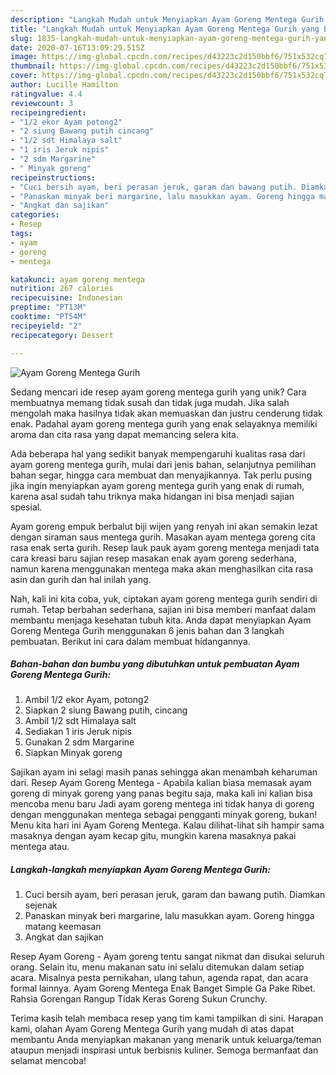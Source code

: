 ```yaml
---
description: "Langkah Mudah untuk Menyiapkan Ayam Goreng Mentega Gurih yang Lezat"
title: "Langkah Mudah untuk Menyiapkan Ayam Goreng Mentega Gurih yang Lezat"
slug: 1835-langkah-mudah-untuk-menyiapkan-ayam-goreng-mentega-gurih-yang-lezat
date: 2020-07-16T13:09:29.515Z
image: https://img-global.cpcdn.com/recipes/d43223c2d150bbf6/751x532cq70/ayam-goreng-mentega-gurih-foto-resep-utama.jpg
thumbnail: https://img-global.cpcdn.com/recipes/d43223c2d150bbf6/751x532cq70/ayam-goreng-mentega-gurih-foto-resep-utama.jpg
cover: https://img-global.cpcdn.com/recipes/d43223c2d150bbf6/751x532cq70/ayam-goreng-mentega-gurih-foto-resep-utama.jpg
author: Lucille Hamilton
ratingvalue: 4.4
reviewcount: 3
recipeingredient:
- "1/2 ekor Ayam potong2"
- "2 siung Bawang putih cincang"
- "1/2 sdt Himalaya salt"
- "1 iris Jeruk nipis"
- "2 sdm Margarine"
- " Minyak goreng"
recipeinstructions:
- "Cuci bersih ayam, beri perasan jeruk, garam dan bawang putih. Diamkan sejenak"
- "Panaskan minyak beri margarine, lalu masukkan ayam. Goreng hingga matang keemasan"
- "Angkat dan sajikan"
categories:
- Resep
tags:
- ayam
- goreng
- mentega

katakunci: ayam goreng mentega 
nutrition: 267 calories
recipecuisine: Indonesian
preptime: "PT13M"
cooktime: "PT54M"
recipeyield: "2"
recipecategory: Dessert

---
```



![Ayam Goreng Mentega Gurih](https://img-global.cpcdn.com/recipes/d43223c2d150bbf6/751x532cq70/ayam-goreng-mentega-gurih-foto-resep-utama.jpg)

Sedang mencari ide resep ayam goreng mentega gurih yang unik? Cara membuatnya memang tidak susah dan tidak juga mudah. Jika salah mengolah maka hasilnya tidak akan memuaskan dan justru cenderung tidak enak. Padahal ayam goreng mentega gurih yang enak selayaknya memiliki aroma dan cita rasa yang dapat memancing selera kita.

Ada beberapa hal yang sedikit banyak mempengaruhi kualitas rasa dari ayam goreng mentega gurih, mulai dari jenis bahan, selanjutnya pemilihan bahan segar, hingga cara membuat dan menyajikannya. Tak perlu pusing jika ingin menyiapkan ayam goreng mentega gurih yang enak di rumah, karena asal sudah tahu triknya maka hidangan ini bisa menjadi sajian spesial.

Ayam goreng empuk berbalut biji wijen yang renyah ini akan semakin lezat dengan siraman saus mentega gurih. Masakan ayam mentega goreng cita rasa enak serta gurih. Resep lauk pauk ayam goreng mentega menjadi tata cara kreasi baru sajian resep masakan enak ayam goreng sederhana, namun karena menggunakan mentega maka akan menghasilkan cita rasa asin dan gurih dan hal inilah yang.


Nah, kali ini kita coba, yuk, ciptakan ayam goreng mentega gurih sendiri di rumah. Tetap berbahan sederhana, sajian ini bisa memberi manfaat dalam membantu menjaga kesehatan tubuh kita. Anda dapat menyiapkan Ayam Goreng Mentega Gurih menggunakan 6 jenis bahan dan 3 langkah pembuatan. Berikut ini cara dalam membuat hidangannya.

<!--inarticleads1-->

##### Bahan-bahan dan bumbu yang dibutuhkan untuk pembuatan Ayam Goreng Mentega Gurih:

1. Ambil 1/2 ekor Ayam, potong2
1. Siapkan 2 siung Bawang putih, cincang
1. Ambil 1/2 sdt Himalaya salt
1. Sediakan 1 iris Jeruk nipis
1. Gunakan 2 sdm Margarine
1. Siapkan  Minyak goreng


Sajikan ayam ini selagi masih panas sehingga akan menambah keharuman dari. Resep Ayam Goreng Mentega - Apabila kalian biasa memasak ayam goreng di minyak goreng yang panas begitu saja, maka kali ini kalian bisa mencoba menu baru Jadi ayam goreng mentega ini tidak hanya di goreng dengan menggunakan mentega sebagai pengganti minyak goreng, bukan! Menu kita hari ini Ayam Goreng Mentega. Kalau dilihat-lihat sih hampir sama masaknya dengan ayam kecap gitu, mungkin karena masaknya pakai mentega atau. 

<!--inarticleads2-->

##### Langkah-langkah menyiapkan Ayam Goreng Mentega Gurih:

1. Cuci bersih ayam, beri perasan jeruk, garam dan bawang putih. Diamkan sejenak
1. Panaskan minyak beri margarine, lalu masukkan ayam. Goreng hingga matang keemasan
1. Angkat dan sajikan


Resep Ayam Goreng - Ayam goreng tentu sangat nikmat dan disukai seluruh orang. Selain itu, menu makanan satu ini selalu ditemukan dalam setiap acara. Misalnya pesta pernikahan, ulang tahun, agenda rapat, dan acara formal lainnya. Ayam Goreng Mentega Enak Banget Simple Ga Pake Ribet. Rahsia Gorengan Rangup Tidak Keras Goreng Sukun Crunchy. 

Terima kasih telah membaca resep yang tim kami tampilkan di sini. Harapan kami, olahan Ayam Goreng Mentega Gurih yang mudah di atas dapat membantu Anda menyiapkan makanan yang menarik untuk keluarga/teman ataupun menjadi inspirasi untuk berbisnis kuliner. Semoga bermanfaat dan selamat mencoba!
